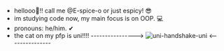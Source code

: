 
- hellooo👋!! call me @E-spice-o or just espicy! 😎
- im studying code now, my main focus is on OOP. 💻            
- pronouns: he/him. ✔
- the cat on my pfp is uni!!!! ---------------->
 ![uni-handshake-uni](https://github.com/user-attachments/assets/c250bc94-7557-4f2e-ae4b-37289268ba64)  <---------------

<!---
--->
